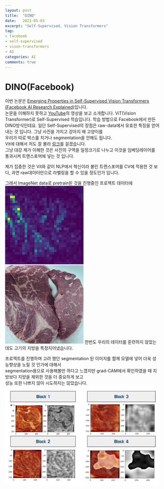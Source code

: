 ```yaml
---
layout: post
title:  "DINO"
date:   2021-05-03
excerpt: "Self-Supervised, Vision Transformers"
tag:
- facebook
- self-supervised
- vison-transformers
- AI
categories: AI
comments: true
---
```

# DINO(Facebook)
이번 논문은 [Emerging Properties in Self-Supervised Vision Transformers (Facebook AI Research Explained)](https://arxiv.org/pdf/2104.14294.pdf)입니다.  
논문을 이해하지 못하고 [YouTube](https://www.youtube.com/watch?v=h3ij3F3cPIk)의 영상을 보고 소개합니다.
 ViT(Vision Transformer)로 Self-Supervised 학습입니다. 학습 방법으로 Facebook에서 만든 DINO방식인데요. 
일단 Self-Supervised의 장점은 raw-data에서 유효한 특징을 얻어내는 것 입니다. 그냥 사진을 가지고 강아지 배 고양이를  
우리가 따로 박스를 치거나 segmentation을 안해도 됩니다.  
Vit에 대해서 저도 잘 몰라 [링크](https://engineer-mole.tistory.com/133)를 걸겠습니다.  
그냥 대강 제가 이해한 것은 사진의 구역을 일정크기로 나누고 이것을 임베딩레이어를 통과시켜 트랜스포머에 넣는 것 입니다.  

제가 집중한 것은 Vit와 같이 NLP에서 혁신이라 불린 트랜스포머를 CV에 적용한 것 보다, 과연 raw데이터만으로 라벨링을 할 수 있을 정도인가 입니다.

그래서 ImageNet data로 pretrain된 것을 진행중인 프로젝트 데이터에 
![](https://raw.githubusercontent.com/HSC-1/HSC-1.github.io/main/_posts/image/attn.png)
![](https://raw.githubusercontent.com/HSC-1/HSC-1.github.io/main/_posts/image/meat.png)
한번도 우리의 데이터를 훈련하지 않았는데도 고기의 지방을 특정지어냈습니다.  

프로젝트를 진행하며 고려 했던 segmentation 된 이미지를 함께 모델에 넣어 더욱 성능향상을 노릴 것 인가에 대해서  
segmentation용으로 사용해볼만 하다고 느꼈지만 grad-CAM에서 확인하였을 때 지방보다 지방을 제외한 것을 더 중요하게 보고  
성능 또한 나쁘지 않아 시도하지는 않았습니다.  
![](https://raw.githubusercontent.com/HSC-1/HSC-1.github.io/main/_posts/image/beef_grad_cam.JPG)
